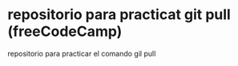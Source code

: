 # repositorio para practicat git pull (freeCodeCamp)
repositorio para practicar el comando gil pull
